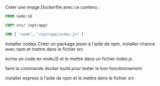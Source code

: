 Créer une image Dockerfile avec ce contenu : 
```Dockerfile
FROM node:16

COPY src/ /opt/app/

CMD [ "node", "/opt/app/index.js" ]
```
Installer nodejs
Créer un package jason à l'aide de npm, installer chance avec npm et mettre dans le fichier src

écrire un code en nodeJS et le mettre dans un fichier index.js

faire la commande docker build pour tester le bon fonctionnement 

installer express à l'aide de npm et le mettre dans le fichier src

